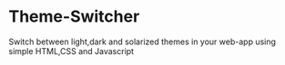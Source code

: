 # Theme-Switcher
Switch between light,dark and solarized themes in your web-app using simple HTML,CSS and Javascript
